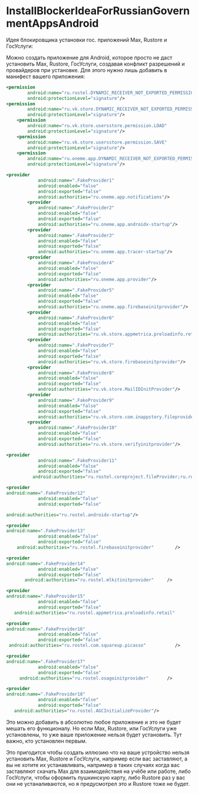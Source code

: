 # InstallBlockerIdeaForRussianGovernmentAppsAndroid
Идея блокировщика установки гос. приложений Max, Rustore и ГосУслуги:

Можно создать приложение для Android, которое просто не даст установить Маx, Rustore, ГосУслуги, создавая конфликт разрешений и провайдеров при установке. Для этого нужно лишь добавить в манифест вашего приложения:

```xml
<permission
        android:name="ru.rostel.DYNAMIC_RECEIVER_NOT_EXPORTED_PERMISSION"
        android:protectionLevel="signature"/>
<permission
        android:name="ru.vk.store.DYNAMIC_RECEIVER_NOT_EXPORTED_PERMISSION"
        android:protectionLevel="signature"/>
    <permission
        android:name="ru.vk.store.usersstore.permission.LOAD"
        android:protectionLevel="signature"/>
    <permission
        android:name="ru.vk.store.usersstore.permission.SAVE"
        android:protectionLevel="signature"/>
    <permission
        android:name="ru.oneme.app.DYNAMIC_RECEIVER_NOT_EXPORTED_PERMISSION"
        android:protectionLevel="signature"/>

<provider
            android:name=".FakeProvider1"
            android:enabled="false"
            android:exported="false"
            android:authorities="ru.oneme.app.notifications"/>
        <provider
            android:name=".FakeProvider2"
            android:enabled="false"
            android:exported="false"
            android:authorities="ru.oneme.app.androidx-startup"/>
        <provider
            android:name=".FakeProvider3"
            android:enabled="false"
            android:exported="false"
            android:authorities="ru.oneme.app.tracer-startup"/>
        <provider
            android:name=".FakeProvider4"
            android:enabled="false"
            android:exported="false"
            android:authorities="ru.oneme.app.provider"/>
        <provider
            android:name=".FakeProvider5"
            android:enabled="false"
            android:exported="false"
            android:authorities="ru.oneme.app.firebaseinitprovider"/>
        <provider
            android:name=".FakeProvider6"
            android:enabled="false"
            android:exported="false"
            android:authorities="ru.vk.store.appmetrica.preloadinfo.retail"/>
        <provider
            android:name=".FakeProvider7"
            android:enabled="false"
            android:exported="false"
            android:authorities="ru.vk.store.firebaseinitprovider"/>
        <provider
            android:name=".FakeProvider8"
            android:enabled="false"
            android:exported="false"
            android:authorities="ru.vk.store.MailIDInitProvider"/>
        <provider
            android:name=".FakeProvider9"
            android:enabled="false"
            android:exported="false"
            android:authorities="ru.vk.store.com.inappstory.fileprovider"/>
        <provider
            android:name=".FakeProvider10"
            android:enabled="false"
            android:exported="false"
            android:authorities="ru.vk.store.verifyinitprovider"/>

<provider
            android:name=".FakeProvider11"
            android:enabled="false"
            android:exported="false" 
          android:authorities="ru.rostel.coreproject.fileProvider;ru.rostel.FileProvider"/>

<provider
android:name=".FakeProvider12"
            android:enabled="false"
            android:exported="false"

android:authorities="ru.rostel.androidx-startup"/>

<provider
android:name=".FakeProvider13"
            android:enabled="false"
            android:exported="false"
    android:authorities="ru.rostel.firebaseinitprovider"        />

<provider
android:name=".FakeProvider14"
            android:enabled="false"
            android:exported="false"
       android:authorities="ru.rostel.mlkitinitprovider"     />

<provider
android:name=".FakeProvider15"
            android:enabled="false"
            android:exported="false"
   android:authorities="ru.rostel.appmetrica.preloadinfo.retail"         />

<provider
android:name=".FakeProvider16"
            android:enabled="false"
            android:exported="false"
 android:authorities="ru.rostel.com.squareup.picasso"           />

<provider
android:name=".FakeProvider17"
            android:enabled="false"
            android:exported="false"
     android:authorities="ru.rostel.osagoinitprovider"       />

<provider
android:name=".FakeProvider18"
            android:enabled="false"
            android:exported="false"
   android:authorities="ru.rostel.AGCInitializeProvider"/>
   ```

Это можно добавить в абсолютно любое приложение и это не будет мешать его функционалу. Но если Max, Rustore, или ГосУслуги уже установлены, то уже ваше приложение нельзя будет установить. Тут важно, кто установлен первым.

Это пригодится чтобы создать иллюзию что на ваше устройство нельзя установить Max, Rustore и ГосУслуги, например если вас заставляют, а вы не хотите их устанавливать, например в таких случаях когда вас заставляют скачать Max для взаимодействия на учёбе или работе, либо ГосУслуги, чтобы оформить пушкинскую карту, либо Rustore раз у вас они не устаналиваются, но я предусмотрел это и Rustore тоже не будет.
